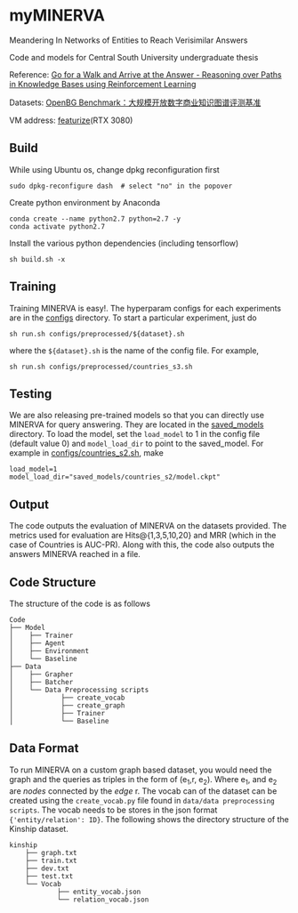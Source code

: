 # myMINERVA

Meandering In Networks of Entities to Reach Verisimilar Answers

Code and models for Central South University undergraduate thesis

Reference: [Go for a Walk and Arrive at the Answer - Reasoning over Paths in Knowledge Bases using Reinforcement Learning](https://arxiv.org/abs/1711.05851)

Datasets: [OpenBG Benchmark：大规模开放数字商业知识图谱评测基准](https://tianchi.aliyun.com/dataset/122271)

VM address:  [featurize](https://featurize.cn/)(RTX 3080)

## Build

While using Ubuntu os, change dpkg reconfiguration first

```shell
sudo dpkg-reconfigure dash	# select "no" in the popover
```

Create python environment by Anaconda

```shell
conda create --name python2.7 python=2.7 -y
conda activate python2.7
```

Install the various python dependencies (including tensorflow)

```shell
sh build.sh -x
```

## Training

Training MINERVA is easy!. The hyperparam configs for each experiments are in the [configs](https://github.com/shehzaadzd/MINERVA/tree/master/configs) directory. To start a particular experiment, just do

```shell
sh run.sh configs/preprocessed/${dataset}.sh
```

where the `${dataset}.sh` is the name of the config file. For example, 

```shell
sh run.sh configs/preprocessed/countries_s3.sh
```

## Testing

We are also releasing pre-trained models so that you can directly use MINERVA for query answering. They are located in the  [saved_models](https://github.com/shehzaadzd/MINERVA/tree/master/saved_models) directory. To load the model, set the ```load_model``` to 1 in the config file (default value 0) and ```model_load_dir``` to point to the saved_model. For example in [configs/countries_s2.sh](https://github.com/shehzaadzd/MINERVA/blob/master/configs/countries_s2.sh), make

```shell
load_model=1
model_load_dir="saved_models/countries_s2/model.ckpt"
```

## Output

The code outputs the evaluation of MINERVA on the datasets provided. The metrics used for evaluation are Hits@{1,3,5,10,20} and MRR (which in the case of Countries is AUC-PR). Along with this, the code also outputs the answers MINERVA reached in a file.

## Code Structure

The structure of the code is as follows

```
Code
├── Model
│    ├── Trainer
│    ├── Agent
│    ├── Environment
│    └── Baseline
├── Data
│    ├── Grapher
│    ├── Batcher
│    └── Data Preprocessing scripts
│            ├── create_vocab
│            ├── create_graph
│            ├── Trainer
│            └── Baseline

```

## Data Format

To run MINERVA on a custom graph based dataset, you would need the graph and the queries as triples in the form of (e<sub>1</sub>,r, e<sub>2</sub>).
Where e<sub>1</sub>, and e<sub>2</sub> are _nodes_ connected by the _edge_ r.
The vocab can of the dataset can be created using the `create_vocab.py` file found in `data/data preprocessing scripts`. The vocab needs to be stores in the json format `{'entity/relation': ID}`.
The following shows the directory structure of the Kinship dataset.

```
kinship
    ├── graph.txt
    ├── train.txt
    ├── dev.txt
    ├── test.txt
    └── Vocab
            ├── entity_vocab.json
            └── relation_vocab.json
```
